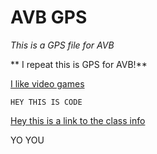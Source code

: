 # AVB GPS

*This is a GPS file for AVB*

** I repeat this is GPS for AVB!**

[I like video games](http://www.nintendo.com/)

```
HEY THIS IS CODE

```

[Hey this is a link to the class info](http://daringfireball.net/projects/markdown/syntax)


YO YOU